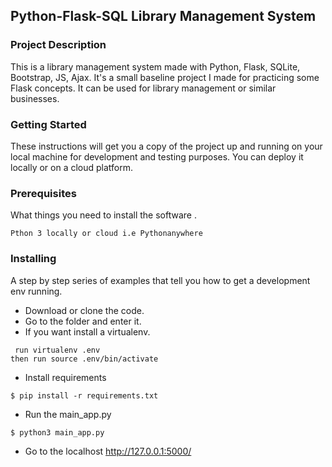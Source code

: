 ## Python-Flask-SQL Library Management System

### Project Description

This is a library management system made with Python, Flask, SQLite, Bootstrap, JS, Ajax. It's a small baseline project I made for practicing some Flask concepts. It can be used for library management or similar businesses.

### Getting Started

These instructions will get you a copy of the project up and running on your local machine for development and testing purposes. You can deploy it locally or on a cloud platform.

### Prerequisites

What things you need to install the software .

```plaintext
Pthon 3 locally or cloud i.e Pythonanywhere
```

### Installing

A step by step series of examples that tell you how to get a development env running.

*   Download or clone the code.
*   Go to the folder and enter it.
*   If you want install a virtualenv.

```plaintext
 run virtualenv .env
then run source .env/bin/activate
```

*   Install requirements

```plaintext
$ pip install -r requirements.txt
```

*   Run the main\_app.py

```plaintext
$ python3 main_app.py
```

* Go to the localhost http://127.0.0.1:5000/

